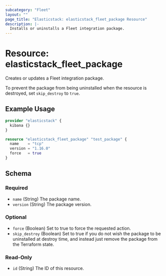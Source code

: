 ```yaml
---
subcategory: "Fleet"
layout: ""
page_title: "Elasticstack: elasticstack_fleet_package Resource"
description: |-
  Installs or uninstalls a Fleet integration package.
---
```


# Resource: elasticstack_fleet_package

Creates or updates a Fleet integration package.

To prevent the package from being uninstalled when the resource is destroyed,
set `skip_destroy` to `true`.

## Example Usage

```terraform
provider "elasticstack" {
  kibana {}
}

resource "elasticstack_fleet_package" "test_package" {
  name    = "tcp"
  version = "1.16.0"
  force   = true
}
```

<!-- schema generated by tfplugindocs -->
## Schema

### Required

- `name` (String) The package name.
- `version` (String) The package version.

### Optional

- `force` (Boolean) Set to true to force the requested action.
- `skip_destroy` (Boolean) Set to true if you do not wish the package to be uninstalled at destroy time, and instead just remove the package from the Terraform state.

### Read-Only

- `id` (String) The ID of this resource.
